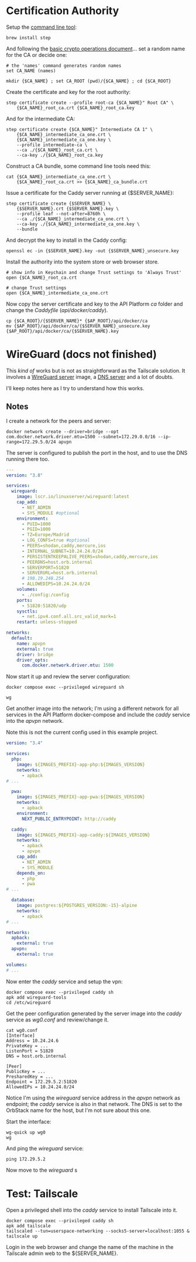 # Certification Authority
Setup the [command line tool](https://smallstep.com/docs/step-cli/installation/):
```
brew install step
```
And following the [basic crypto operations document](https://smallstep.com/docs/step-cli/basic-crypto-operations/)... set a random name for the CA or decide one:
```shell
# the 'names' command generates random names
set CA_NAME (names)
```
```shell
mkdir {$CA_NAME} ; set CA_ROOT (pwd)/{$CA_NAME} ; cd {$CA_ROOT}
```
Create the certificate and key for the root authority:
```shell 
step certificate create --profile root-ca {$CA_NAME}" Root CA" \
	{$CA_NAME}_root_ca.crt {$CA_NAME}_root_ca.key
```
And for the intermediate CA:
```shell
step certificate create {$CA_NAME}" Intermediate CA 1" \
    {$CA_NAME}_intermediate_ca_one.crt \
    {$CA_NAME}_intermediate_ca_one.key \
    --profile intermediate-ca \
    --ca ./{$CA_NAME}_root_ca.crt \
    --ca-key ./{$CA_NAME}_root_ca.key
```
Construct a CA bundle, some command line tools need this:
```
cat {$CA_NAME}_intermediate_ca_one.crt \
	{$CA_NAME}_root_ca.crt >> {$CA_NAME}_ca_bundle.crt
```
Issue a certificate for the Caddy server running at {$SERVER_NAME}:
```shell
step certificate create {$SERVER_NAME} \
	{$SERVER_NAME}.crt {$SERVER_NAME}.key \
    --profile leaf --not-after=8760h \
    --ca ./{$CA_NAME}_intermediate_ca_one.crt \
    --ca-key ./{$CA_NAME}_intermediate_ca_one.key \
    --bundle
```
And decrypt the key to install in the Caddy config:
```shell
openssl ec -in {$SERVER_NAME}.key -out {$SERVER_NAME}_unsecure.key
```

Install the authority into the system store or web browser store. 
```shell
# show info in Keychain and change Trust settings to 'Always Trust'
open {$CA_NAME}_root_ca.crt
```
```shell
# change Trust settings
open {$CA_NAME}_intermediate_ca_one.crt
```

Now copy the server certificate and key to the API Platform _ca_ folder and change the _Caddyfile_ (_api/docker/caddy_).

```shell
cp {$CA_ROOT}/{$SERVER_NAME}* {$AP_ROOT}/api/docker/ca
mv {$AP_ROOT}/api/docker/ca/{$SERVER_NAME}_unsecure.key {$AP_ROOT}/api/docker/ca/{$SERVER_NAME}.key
```
# WireGuard (docs not finished)
This _kind of_ works but is not as straightforward as the Tailscale solution. It involves a [WireGuard server](https://github.com/linuxserver/docker-wireguard) image, a [DNS server](https://github.com/pi-hole/docker-pi-hole) and a lot of doubts.

I'll keep notes here as I try to understand how this works.

## Notes

I create a network for the peers and server:
```shell
docker network create --driver=bridge --opt com.docker.network.driver.mtu=1500 --subnet=172.29.0.0/16 --ip-range=172.29.5.0/24 apvpn
```

The server is configured to publish the port in the host, and to use the DNS running there too.
```yaml
---
version: "3.8"

services:
  wireguard:
    image: lscr.io/linuxserver/wireguard:latest
    cap_add:
      - NET_ADMIN
      - SYS_MODULE #optional
    environment:
      - PUID=1000
      - PGID=1000
      - TZ=Europe/Madrid
      - LOG_CONFS=true #optional
      - PEERS=shodan,caddy,mercure,ios
      - INTERNAL_SUBNET=10.24.24.0/24
      - PERSISTENTKEEPALIVE_PEERS=shodan,caddy,mercure,ios
      - PEERDNS=host.orb.internal
      - SERVERPORT=51820
      - SERVERURL=host.orb.internal
      # 198.19.248.254
      - ALLOWEDIPS=10.24.24.0/24
    volumes:
      - ./config:/config
    ports:
      - 51820:51820/udp
    sysctls:
      - net.ipv4.conf.all.src_valid_mark=1
    restart: unless-stopped

networks:
  default:
    name: apvpn
    external: true
    driver: bridge
    driver_opts:
      com.docker.network.driver.mtu: 1500
```

Now start it up and review the server configuration:
```shell
docker compose exec --privileged wireguard sh
```

```shell
wg
```

Get another image into the network; I'm using a different network for all services in the API Platform docker-compose and include the _caddy_ service into the _apvpn_ network.

Note this is not the current config used in this example project.

```yaml
version: "3.4"

services:
  php:
    image: ${IMAGES_PREFIX}-app-php:${IMAGES_VERSION}
    networks:
      - apback
# ...

  pwa:
    image: ${IMAGES_PREFIX}-app-pwa:${IMAGES_VERSION}
    networks:
      - apback
    environment:
      NEXT_PUBLIC_ENTRYPOINT: http://caddy

  caddy:
    image: ${IMAGES_PREFIX}-app-caddy:${IMAGES_VERSION}
    networks:
      - apback
      - apvpn
    cap_add:
      - NET_ADMIN
      - SYS_MODULE
    depends_on:
      - php
      - pwa
# ...

  database:
    image: postgres:${POSTGRES_VERSION:-15}-alpine
    networks:
      - apback
# ...

networks:
  apback:
    external: true
  apvpn:
    external: true

volumes:
# ...
```

Now enter the _caddy_ service and setup the vpn:
```shell
docker compose exec --privileged caddy sh
apk add wireguard-tools
cd /etc/wireguard
```

Get the peer configuration generated by the server image into the _caddy_ service as _wg0.conf_ and review/change it.
```shell
cat wg0.conf
[Interface]
Address = 10.24.24.6
PrivateKey = ...
ListenPort = 51820
DNS = host.orb.internal

[Peer]
PublicKey = ...
PresharedKey = ...
Endpoint = 172.29.5.2:51820
AllowedIPs = 10.24.24.0/24
```

Notice I'm using the _wireguard_ service address in the _apvpn_ network as endpoint; the _caddy_ service is also in that network. The DNS is set to the OrbStack name for the host, but I'm not sure about this one.

Start the interface:
```shell
wg-quick up wg0
wg
```

And ping the _wireguard_ service:
```shell
ping 172.29.5.2
```

Now move to the _wireguard_ s


# Test: Tailscale
Open a privileged shell into the _caddy_ service to install Tailscale into it.
```
docker compose exec --privileged caddy sh
apk add tailscale
tailscaled --tun=userspace-networking --socks5-server=localhost:1055 &
tailscale up
```
Login in the web browser and change the name of the machine in the Tailscale admin web to the ${SERVER_NAME}.